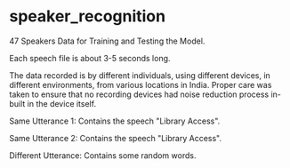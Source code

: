# speaker_recognition
47 Speakers Data for Training and Testing the Model.

Each speech file is about 3-5 seconds long.

The data recorded is by different individuals, using different devices, in different environments, from various locations in India. Proper care was taken to ensure that no recording devices had noise reduction process in-built in the device itself.

Same Utterance 1: Contains the speech "Library Access".

Same Utterance 2: Contains the speech "Library Access".

Different Utterance: Contains some random words.
